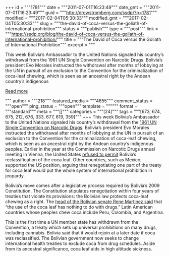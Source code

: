 +++
id = """1781"""
date = """2011-07-01T16:23:49"""
date_gmt = """2011-07-01T16:23:49"""
guid = """http://drewstromberg.com/ssdp/?p=1781"""
modified = """2017-02-04T05:30:33"""
modified_gmt = """2017-02-04T05:30:33"""
slug = """the-david-of-coca-versus-the-goliath-of-international-prohibition"""
status = """publish"""
type = """post"""
link = """https://ssdp.org/blog/the-david-of-coca-versus-the-goliath-of-international-prohibition/"""
title = """The David of Coca versus the Goliath of International Prohibition"""
excerpt = """<p>This week Bolivia&#8217;s Ambassador to the United Nations signaled his country&#8217;s withdrawal from the 1961 UN Single Convention on Narcotic Drugs. Bolivia&#8217;s president Evo Morales instructed the withdrawal after months of lobbying at the UN in pursuit of an exclusion to the Convention for the criminalization of coca-leaf chewing, which is seen as an ancestral right by the Andean country&#8217;s indigenous</p>
<div class="h10"></div>
<p><a class="more-link2 flat" href="https://ssdp.org/blog/the-david-of-coca-versus-the-goliath-of-international-prohibition/">Read more</a></p>
"""
author = """218"""
featured_media = """4655"""
comment_status = """open"""
ping_status = """open"""
template = """"""
format = """standard"""
meta = """[]"""
categories = """[24]"""
tags = """[673, 674, 675, 212, 676, 333, 677, 619, 359]"""
+++
This week Bolivia&#8217;s Ambassador to the United Nations signaled his country&#8217;s withdrawal from the <a href="http://en.wikipedia.org/wiki/Single_Convention_on_Narcotic_Drugs" target="_blank">1961 UN Single Convention on Narcotic Drugs</a>. Bolivia&#8217;s president Evo Morales instructed the withdrawal after months of lobbying at the UN in pursuit of an exclusion to the Convention for the criminalization of coca-leaf chewing, which is seen as an ancestral right by the Andean country&#8217;s indigenous peoples. Earlier in the year at the Commission on Narcotic Drugs annual meeting in Vienna, the United States <a title="Washington Post Article on coca" href="http://www.washingtonpost.com/world/americas/bolivia-formally-renounces-un-narcotics-convention-because-it-penalizes-coca-leaf-chewing/2011/06/30/AGYQfksH_story.html">refused to permit</a> Bolivia&#8217;s reclassification of the coca leaf. Other countries, such as Mexico, supported the US position, arguing that renegotiating one part of the treaty for coca leaf would put the whole system of international prohibition in jeopardy.



Bolivia&#8217;s move comes after a legislative process required by Bolivia&#8217;s 2009 Constitution. The Constitution stipulates renegotiation within four years of treaties that violate its provisions: the Bolivian law protects coca-leaf chewing as a right. The <a title="Bolivia and Coca Leaf" href="http://insightcrime.org/insight-latest-news/item/1169-bolivia-withdraws-from-un-drug-convention">head of the Bolivian senate Rene Martinez said</a> that &#8220;the use of the coca leaf has nothing to do with drugs.&#8221; Latin American countries whose peoples chew coca include Peru, Colombia, and Argentina.



This is the first time a UN member state has withdrawn from the Convention, a treaty which sets up universal prohibitions on many drugs, including cannabis. Bolivia said that it would rejoin at a later date if coca was reclassified. The Bolivian government now seeks to change international health treaties to exclude coca from drug schedules. Aside from its ancestral significance, coca leaf aids in high altitude sickness.
